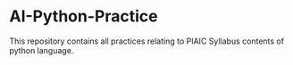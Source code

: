 # AI-Python-Practice
This repository contains all practices relating to PIAIC Syllabus contents of python language.
